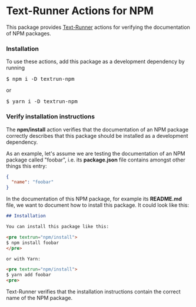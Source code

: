# Text-Runner Actions for NPM

This package provides [Text-Runner](https://github.com/kevgo/text-runner)
actions for verifying the documentation of NPM packages.

### Installation

To use these actions, add this package as a development dependency by running

<pre textrun="npm/install">
$ npm i -D textrun-npm
</pre>

or

<pre textrun="npm/install">
$ yarn i -D textrun-npm
</pre>

### Verify installation instructions

The <b textrun="action/name-full">npm/install</b> action verifies that the
documentation of an NPM package correctly describes that this package should be
installed as a development dependency.

<a textrun="create-file">

As an example, let's assume we are testing the documentation of an NPM package
called "foobar", i.e. its **package.json** file contains amongst other things
this entry:

```json
{
  "name": "foobar"
}
```

</a>

<a textrun="create-file">

In the documentation of this NPM package, for example its **README.md** file, we
want to document how to install this package. It could look like this:

```md
## Installation

You can install this package like this:

<pre textrun="npm/install">
$ npm install foobar
</pre>

or with Yarn:

<pre textrun="npm/install">
$ yarn add foobar
<pre>
```

</a>

Text-Runner verifies that the installation instructions contain the correct name
of the NPM package.
